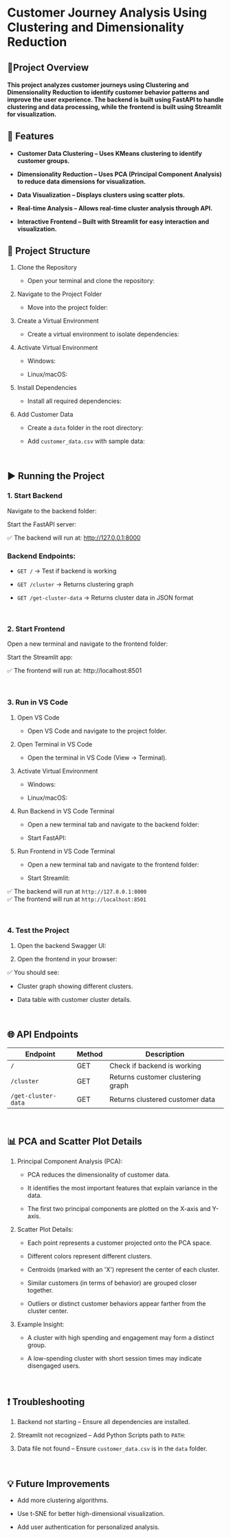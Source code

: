 <h1><b>Customer Journey Analysis Using Clustering and Dimensionality Reduction</b></h1>
<h2>🚀Project Overview</h2>

<h4>This project analyzes customer journeys using Clustering and Dimensionality Reduction to identify customer behavior patterns and improve the user experience. The backend is built using FastAPI to handle clustering and data processing, while the frontend is built using Streamlit for visualization.

</h4>

<h2><b>🌟 Features</b></h2>

<h4>
  
* Customer Data Clustering – Uses KMeans clustering to identify customer groups.

* Dimensionality Reduction – Uses PCA (Principal Component Analysis) to reduce data dimensions for visualization.

* Data Visualization – Displays clusters using scatter plots.

* Real-time Analysis – Allows real-time cluster analysis through API.

* Interactive Frontend – Built with Streamlit for easy interaction and visualization.</h4>


<h2><b>📁 Project Structure</b></h2>

1. Clone the Repository

   * Open your terminal and clone the repository:

2. Navigate to the Project Folder

   * Move into the project folder:

3. Create a Virtual Environment

   * Create a virtual environment to isolate dependencies:

4. Activate Virtual Environment

   * Windows:

   * Linux/macOS:

5. Install Dependencies

   * Install all required dependencies:

6. Add Customer Data

   * Create a `data` folder in the root directory:

   * Add `customer_data.csv` with sample data:
  

<br><h2><b>▶️ Running the Project</b></h2>

<h3>1. Start Backend</h3>

Navigate to the backend folder:

Start the FastAPI server:

✅ The backend will run at: http://127.0.0.1:8000

<h3><b>Backend Endpoints:</b></h3>

* `GET /` → Test if backend is working

* `GET /cluster` → Returns clustering graph

* `GET /get-cluster-data` → Returns cluster data in JSON format


<br><h3><b>2. Start Frontend</b></h3>

Open a new terminal and navigate to the frontend folder:

Start the Streamlit app:

✅ The frontend will run at: http://localhost:8501


<br><h3><b>3. Run in VS Code</b></h3>

1. Open VS Code

   * Open VS Code and navigate to the project folder.

2. Open Terminal in VS Code

   * Open the terminal in VS Code (View → Terminal).

3. Activate Virtual Environment

   * Windows:

   * Linux/macOS:

4. Run Backend in VS Code Terminal

   * Open a new terminal tab and navigate to the backend folder:

   * Start FastAPI:

5. Run Frontend in VS Code Terminal

   * Open a new terminal tab and navigate to the frontend folder:

   * Start Streamlit:

✅ The backend will run at `http://127.0.0.1:8000`<br>
✅ The frontend will run at `http://localhost:8501`


<br><h3><b>4. Test the Project</b></h3>

1. Open the backend Swagger UI:

2. Open the frontend in your browser:

✅ You should see:

* Cluster graph showing different clusters.

* Data table with customer cluster details.


<br><h2>🌐 API Endpoints</h2>


| Endpoint             | Method |  Description        |
|----------------------|--------|---------------------|
| `/`                  | GET    |  Check if backend is working |
| `/cluster`           | GET    |  Returns customer clustering graph |
| `/get-cluster-data`  | GET    |  Returns clustered customer data |

 
<br><h2><b>📊 PCA and Scatter Plot Details</b></h2>

1. Principal Component Analysis (PCA):

   * PCA reduces the dimensionality of customer data.

   * It identifies the most important features that explain variance in the data.

   * The first two principal components are plotted on the X-axis and Y-axis.

2. Scatter Plot Details:

   * Each point represents a customer projected onto the PCA space.

   * Different colors represent different clusters.

   * Centroids (marked with an 'X') represent the center of each cluster.

   * Similar customers (in terms of behavior) are grouped closer together.

   * Outliers or distinct customer behaviors appear farther from the cluster center.

3. Example Insight:

   * A cluster with high spending and engagement may form a distinct group.

   * A low-spending cluster with short session times may indicate disengaged users.
  

<br><h2><b>❗ Troubleshooting</b></h2>

1. Backend not starting – Ensure all dependencies are installed.

2. Streamlit not recognized – Add Python Scripts path to `PATH`:

3. Data file not found – Ensure `customer_data.csv` is in the `data` folder.


<br><h2><b>💡 Future Improvements</b></h2>

* Add more clustering algorithms.

* Use t-SNE for better high-dimensional visualization.

* Add user authentication for personalized analysis.
































